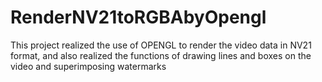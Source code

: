 # RenderNV21toRGBAbyOpengl
This project realized the use of OPENGL to render the video data in NV21 format, and also realized the functions of drawing lines and boxes on the video and superimposing watermarks
